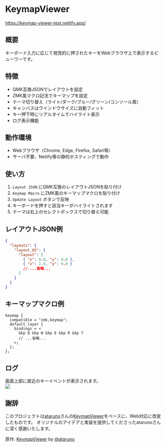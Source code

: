 # KeymapViewer
https://keymap-viewer-test.netlify.app/

## 概要
キーボード入力に応じて視覚的に押されたキーをWebブラウザ上で表示するビューワーです。  

## 特徴
* QMK互換JSONでレイアウトを設定
* ZMK風マクロ記法でキーマップを設定
* テーマ切り替え（ライト/ダーク/ブルー/グリーン/コンソール風）
* キャンバスはウインドウサイズに自動フィット
* キー押下時にリアルタイムでハイライト表示
* ログ表示機能

## 動作環境
- Webブラウザ（Chrome, Edge, Firefox, Safari等）
- サーバ不要、Netlify等の静的ホスティングで動作

## 使い方
1. `Layout JSON` にQMK互換のレイアウトJSONを貼り付け
2. `Keymap Macro` にZMK風のキーマップマクロを貼り付け
3. `Update Layout` ボタンで反映
4. キーボードを押すと該当キーがハイライトされます
5. テーマは右上のセレクトボックスで切り替え可能

## レイアウトJSON例
```json
{
  "layouts": {
    "layout_US": {
      "layout": [
        { "x": 0.0, "y": 0.0 },
        { "x": 1.0, "y": 0.0 }
        // ...省略...
      ]
    }
  }
}
```

## キーマップマクロ例
```
keymap {
  compatible = "zmk,keymap";
  default_layer {
    bindings = <
      &kp Q &kp W &kp E &kp R &kp T
      // ...省略...
    >;
  };
};
```

## ログ
画面上部に直近のキーイベントが表示されます。  
![](./readmeimage/KeymapViewerLog.webp)

## 謝辞
このプロジェクトは[ataruno](https://github.com/ataruno)さんの[KeymapViewer](https://github.com/ataruno/KeymapViewer)をベースに、Web対応に改変したものです。
オリジナルのアイデアと実装を提供してくださったatarunoさんに深く感謝いたします。

原作: [KeymapViewer](https://github.com/ataruno/KeymapViewer) by [@ataruno](https://github.com/ataruno)